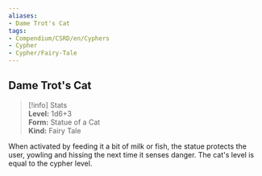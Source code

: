 ```yaml
---
aliases:
- Dame Trot's Cat
tags:
- Compendium/CSRD/en/Cyphers
- Cypher
- Cypher/Fairy-Tale
---
```


  
## Dame Trot's Cat  
>[!info] Stats  
> **Level:** 1d6+3  
> **Form:** Statue of a Cat  
> **Kind:** Fairy Tale
  
When activated by feeding it a bit of milk or fish, the statue protects the user, yowling and hissing the next time it senses danger. The cat's level is equal to the cypher level.